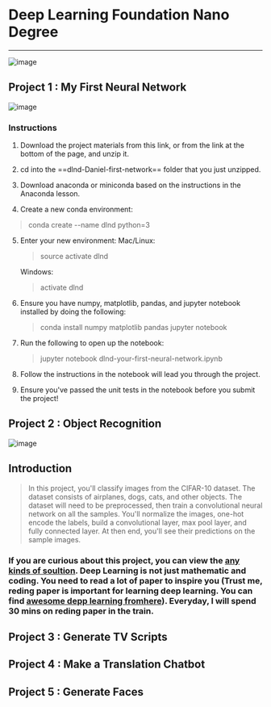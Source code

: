 # Deep Learning Foundation Nano Degree

---
![image](https://cdn-images-1.medium.com/max/768/1*AipRcICiThgmMTTBWfF4mA.jpeg)

## Project 1 : My First Neural Network
![image](http://p1.bqimg.com/567571/5f442c709652d998.png)

### Instructions
1. Download the project materials from this link, or from the link at the bottom of the page, and unzip it.

2. cd into the ==dlnd-Daniel-first-network== folder that you just unzipped.


3. Download anaconda or miniconda based on the instructions in the Anaconda lesson.

4. Create a new conda environment:
> conda create --name dlnd python=3

5. Enter your new environment:
	Mac/Linux: 
	> source activate dlnd

	Windows:
	> activate dlnd

6. Ensure you have numpy, matplotlib, pandas, and jupyter notebook installed by doing the following:
	> conda install numpy matplotlib pandas jupyter notebook

7. Run the following to open up the notebook:

	> jupyter notebook dlnd-your-first-neural-network.ipynb

8. Follow the instructions in the notebook will lead you through the project.

9. Ensure you've passed the unit tests in the notebook before you submit the project!

## Project 2 : Object Recognition

![image](http://p1.bqimg.com/567571/0f3c9b8715c77bf3.png)

## Introduction
> In this project, you'll classify images from the CIFAR-10 dataset. The dataset consists of airplanes, dogs, cats, and other objects. The dataset will need to be preprocessed, then train a convolutional neural network on all the samples. You'll normalize the images, one-hot encode the labels, build a convolutional layer, max pool layer, and fully connected layer. At then end, you'll see their predictions on the sample images.

### If you are curious about this project, you can view the [any kinds of soultion](http://rodrigob.github.io/are_we_there_yet/build/classification_datasets_results.html#43494641522d3130). Deep Learning is not just mathematic and coding. You need to read a lot of paper to inspire you (Trust me, reding paper is important for learning deep learning. You can find [awesome depp learning fromhere](https://github.com/MachineLearningJourney/awesome-deep-learning-papers)). Everyday, I will spend 30 mins on reding paper in the train.

## Project 3 : Generate TV Scripts

## Project 4 : Make a Translation Chatbot

## Project 5 : Generate Faces




